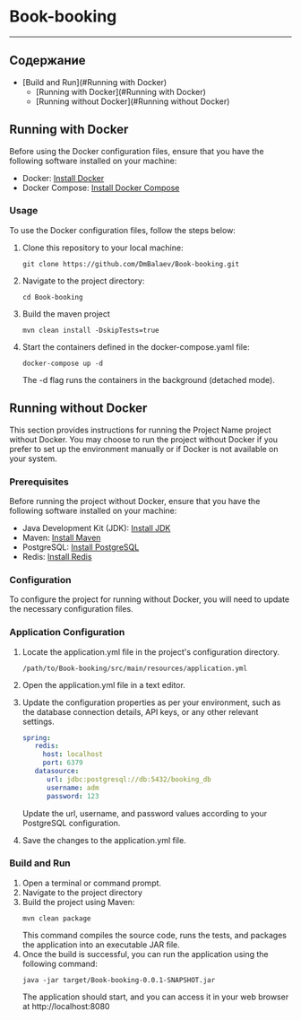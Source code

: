 # Book-booking

----
## Содержание
- [Build and Run](#Running with Docker)
  - [Running with Docker](#Running with Docker)
  - [Running without Docker](#Running without Docker)



## Running with Docker
Before using the Docker configuration files, ensure that you have the following software installed on your machine:

- Docker: [Install Docker](https://docs.docker.com/get-docker/)
- Docker Compose: [Install Docker Compose](https://docs.docker.com/compose/install/)

### Usage
To use the Docker configuration files, follow the steps below:

1. Clone this repository to your local machine:
    ```
    git clone https://github.com/DmBalaev/Book-booking.git
    ```
2. Navigate to the project directory:
    ```
    cd Book-booking
    ```
3. Build the maven project
   ```
   mvn clean install -DskipTests=true
   ```   
4. Start the containers defined in the docker-compose.yaml file:
   ```
   docker-compose up -d
   ```
    The -d flag runs the containers in the background (detached mode).

## Running without Docker
This section provides instructions for running the Project Name project without Docker. You may choose to 
run the project without Docker if you prefer to set up the environment manually or if Docker is not available on your system.

### Prerequisites
Before running the project without Docker, ensure that you have the following software installed on your machine:

- Java Development Kit (JDK): [Install JDK](https://www.oracle.com/java/technologies/downloads/#java17)
- Maven: [Install Maven](https://maven.apache.org/install.html)
- PostgreSQL: [Install PostgreSQL](https://www.postgresql.org/download/)
- Redis: [Install Redis](https://redis.io/download/)

### Configuration
To configure the project for running without Docker, you will need to update the necessary configuration files.

### Application Configuration
1. Locate the application.yml file in the project's configuration directory.
   ```
   /path/to/Book-booking/src/main/resources/application.yml
   ```
2. Open the application.yml file in a text editor.
3. Update the configuration properties as per your environment, such as the database connection details, API keys, 
or any other relevant settings.
   ```yaml
   spring:
      redis:
        host: localhost
        port: 6379 
      datasource:
         url: jdbc:postgresql://db:5432/booking_db
         username: adm
         password: 123
   ```
   Update the url, username, and password values according to your PostgreSQL configuration.
   
4. Save the changes to the application.yml file.

### Build and Run
1. Open a terminal or command prompt.
2. Navigate to the project directory
3. Build the project using Maven:
   ```
   mvn clean package
   ```
   This command compiles the source code, runs the tests, and packages the application into an executable JAR file.
4. Once the build is successful, you can run the application using the following command:
   ```
   java -jar target/Book-booking-0.0.1-SNAPSHOT.jar
   ```
   The application should start, and you can access it in your web browser at http://localhost:8080

